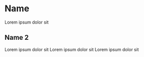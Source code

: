 # Name

Lorem ipsum dolor sit

## Name 2

Lorem ipsum dolor sit
Lorem ipsum dolor sit
Lorem ipsum dolor sit